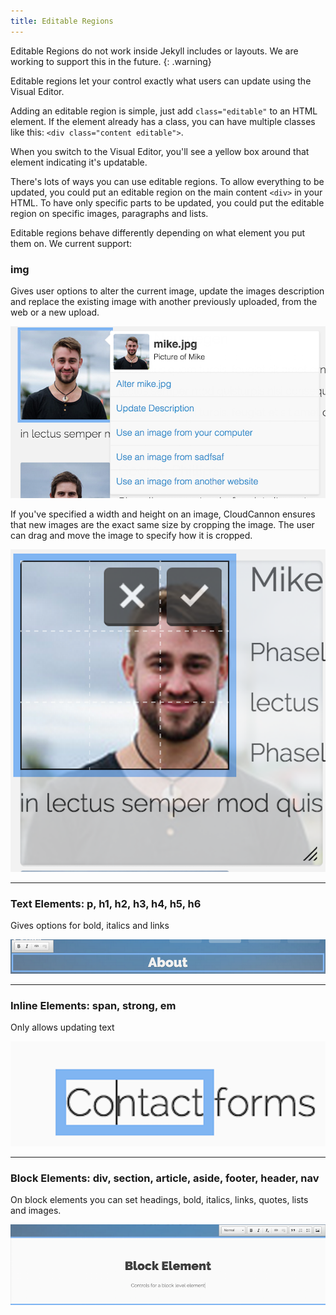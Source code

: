 ```yaml
---
title: Editable Regions
---
```

Editable Regions do not work inside Jekyll includes or layouts. We are working to support this in the future.
{: .warning}

Editable regions let your control exactly what users can update using the Visual Editor.

Adding an editable region is simple, just add `class="editable"` to an HTML element. If the element already has a class, you can have multiple classes like this: `<div class="content editable">`.

When you switch to the Visual Editor, you'll see a yellow box around that element indicating it's updatable.

There's lots of ways you can use editable regions. To allow everything to be updated, you could put an editable region on the main content `<div>` in your HTML. To have only specific parts to be updated, you could put the editable region on specific images, paragraphs and lists.

Editable regions behave differently depending on what element you put them on. We current support:

### img

Gives user options to alter the current image, update the images description and replace the existing image with another previously uploaded, from the web or a new upload.

![Upload Image](/img/editing/3.png)

If you've specified a width and height on an image, CloudCannon ensures that new images are the exact same size by cropping the image. The user can drag and move the image to specify how it is cropped.


![Crop](/img/editing/4.png)

***

### Text Elements: p, h1, h2, h3, h4, h5, h6

Gives options for bold, italics and links

![Text Elements](/img/editing/5.png)

***

### Inline Elements: span, strong, em

Only allows updating text

![Inline Elements](/img/editing/6.png)

***

### Block Elements: div, section, article, aside, footer, header, nav

On block elements you can set headings, bold, italics, links, quotes, lists and images.

![Block Elements](/img/editing/7.png)
